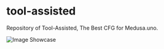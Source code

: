# tool-assisted
Repository of Tool-Assisted, The Best CFG for Medusa.uno.

![Image Showcase](https://cdn.discordapp.com/attachments/1042930312314880033/1056336603880095904/image.png)

